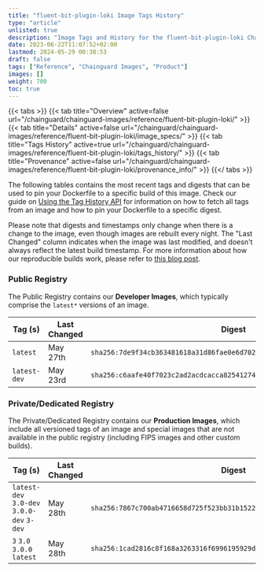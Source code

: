 ```yaml
---
title: "fluent-bit-plugin-loki Image Tags History"
type: "article"
unlisted: true
description: "Image Tags and History for the fluent-bit-plugin-loki Chainguard Image"
date: 2023-06-22T11:07:52+02:00
lastmod: 2024-05-29 00:38:53
draft: false
tags: ["Reference", "Chainguard Images", "Product"]
images: []
weight: 700
toc: true
---
```


{{< tabs >}}
{{< tab title="Overview" active=false url="/chainguard/chainguard-images/reference/fluent-bit-plugin-loki/" >}}
{{< tab title="Details" active=false url="/chainguard/chainguard-images/reference/fluent-bit-plugin-loki/image_specs/" >}}
{{< tab title="Tags History" active=true url="/chainguard/chainguard-images/reference/fluent-bit-plugin-loki/tags_history/" >}}
{{< tab title="Provenance" active=false url="/chainguard/chainguard-images/reference/fluent-bit-plugin-loki/provenance_info/" >}}
{{</ tabs >}}

The following tables contains the most recent tags and digests that can be used to pin your Dockerfile to a specific build of this image. Check our guide on [Using the Tag History API](/chainguard/chainguard-images/using-the-tag-history-api/) for information on how to fetch all tags from an image and how to pin your Dockerfile to a specific digest.

Please note that digests and timestamps only change when there is a change to the image, even though images are rebuilt every night. The "Last Changed" column indicates when the image was last modified, and doesn't always reflect the latest build timestamp. For more information about how our reproducible builds work, please refer to [this blog post](https://www.chainguard.dev/unchained/reproducing-chainguards-reproducible-image-builds).

### Public Registry
The Public Registry contains our **Developer Images**, which typically comprise the `latest*` versions of an image.

| Tag (s)       | Last Changed | Digest                                                                    |
|---------------|--------------|---------------------------------------------------------------------------|
|  `latest`     | May 27th     | `sha256:7de9f34cb363481618a31d86fae0e6d702cf2e6d52f4df4614a12459159e4a16` |
|  `latest-dev` | May 23rd     | `sha256:c6aafe40f7023c2ad2acdcacca82541274c15c20c293f976b45c238d19268058` |


### Private/Dedicated Registry
The Private/Dedicated Registry contains our **Production Images**, which include all versioned tags of an image and special images that are not available in the public registry (including FIPS images and other custom builds).

| Tag (s)                                     | Last Changed | Digest                                                                    |
|---------------------------------------------|--------------|---------------------------------------------------------------------------|
|  `latest-dev` `3.0-dev` `3.0.0-dev` `3-dev` | May 28th     | `sha256:7867c700ab4716658d725f523bb31b1522c535a1db31a1f2dcc4551e6c3325aa` |
|  `3` `3.0` `3.0.0` `latest`                 | May 28th     | `sha256:1cad2816c8f168a3263316f6996195929d94551970992ebf0f80c59cfbe3d4f6` |

